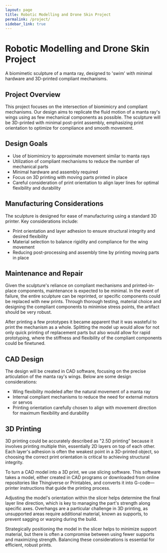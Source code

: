 ```yaml
---
layout: page
title: Robotic Modelling and Drone Skin Project
permalink: /project/
sidebar_link: true
---
```


# Robotic Modelling and Drone Skin Project

A biomimetic sculpture of a manta ray, designed to 'swim' with minimal hardware and 3D-printed compliant mechanisms.

## Project Overview

This project focuses on the intersection of biomimicry and compliant mechanisms. Our design aims to replicate the fluid motion of a manta ray's wings using as few mechanical components as possible. The sculpture will be 3D-printed with minimal post-print assembly, emphasizing print orientation to optimize for compliance and smooth movement.

## Design Goals

- Use of biomimicry to approximate movement similar to manta rays
- Utilization of compliant mechanisms to reduce the number of mechanical parts
- Minimal hardware and assembly required
- Focus on 3D printing with moving parts printed in place
- Careful consideration of print orientation to align layer lines for optimal flexibility and durability

## Manufacturing Considerations

The sculpture is designed for ease of manufacturing using a standard 3D printer. Key considerations include:

- Print orientation and layer adhesion to ensure structural integrity and desired flexibility
- Material selection to balance rigidity and compliance for the wing movement
- Reducing post-processing and assembly time by printing moving parts in place

## Maintenance and Repair

Given the sculpture's reliance on compliant mechanisms and printed-in-place components, maintenance is expected to be minimal. In the event of failure, the entire sculpture can be reprinted, or specific components could be replaced with new prints. Through thorough testing, material choice and designing the compliant components to minimise stress points, the artifact should be very robust.

After printing a few prototypes it became apparent that it was wasteful to print the mechanism as a whole. Splitting the model up would allow for not only quick printing of replacement parts but also would allow for rapid prototyping, where the stiffness and flexibility of the compliant components could be finetuned.

## CAD Design

The design will be created in CAD software, focusing on the precise articulation of the manta ray's wings. Below are some design considerations:

- Wing flexibility modeled after the natural movement of a manta ray
- Internal compliant mechanisms to reduce the need for external motors or servos
- Printing orientation carefully chosen to align with movement direction for maximum flexibility and durability

## 3D Printing

3D printing could be accurately described as "2.5D printing" because it involves printing multiple thin, essentially 2D layers on top of each other. Each layer's adhesion is often the weakest point in a 3D-printed object, so choosing the correct print orientation is critical to achieving structural integrity. 

To turn a CAD model into a 3D print, we use slicing software. This software takes a model, either created in CAD programs or downloaded from online repositories like Thingiverse or Printables, and converts it into G-code—printer instructions that guide the printing process. 

Adjusting the model's orientation within the slicer helps determine the final layer line direction, which is key to managing the part's strength along specific axes. Overhangs are a particular challenge in 3D printing, as unsupported areas require additional material, known as supports, to prevent sagging or warping during the build. 

Strategically positioning the model in the slicer helps to minimize support material, but there is often a compromise between using fewer supports and maximizing strength. Balancing these considerations is essential for efficient, robust prints.